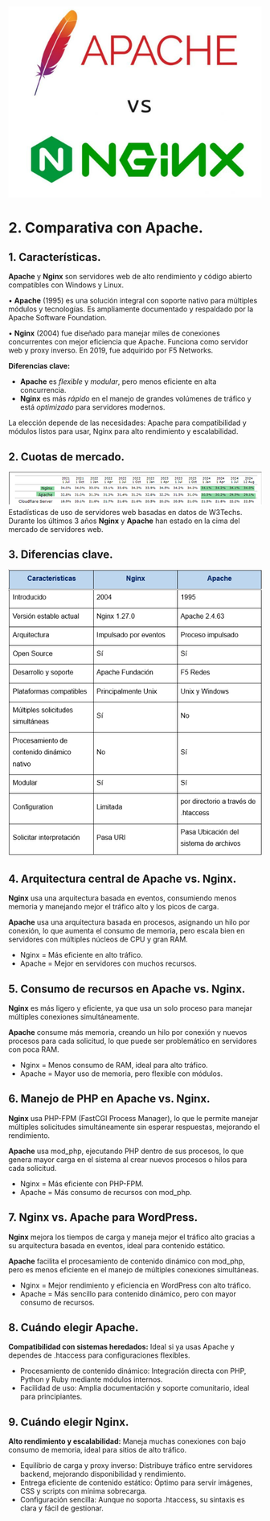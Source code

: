 ![apache_nginx](Imagenes/apache_nginx.png)
# 2.	Comparativa con Apache.
## 1.	Características.
**Apache** y **Nginx** son servidores web de alto rendimiento y código abierto compatibles con Windows y Linux.

•	**Apache** (1995) es una solución integral con soporte nativo para múltiples módulos y tecnologías. Es ampliamente documentado y respaldado por la Apache Software Foundation.

•	**Nginx** (2004) fue diseñado para manejar miles de conexiones concurrentes con mejor eficiencia que Apache. Funciona como servidor web y proxy inverso. En 2019, fue adquirido por F5 Networks.

**Diferencias clave:**
- **Apache** es *flexible* y *modular*, pero menos eficiente en alta concurrencia.
- **Nginx** es más *rápido* en el manejo de grandes volúmenes de tráfico y está *optimizado* para servidores modernos.
  
La elección depende de las necesidades: Apache para compatibilidad y módulos listos para usar, Nginx para alto rendimiento y escalabilidad. 
## 2.	Cuotas de mercado.
![Cuota de mercado](Imagenes/Cuotas_Mercado.PNG)
Estadísticas de uso de servidores web basadas en datos de W3Techs. Durante los últimos 3 años **Nginx** y **Apache** han estado en la cima del mercado de servidores web.
## 3.	Diferencias clave.
![Diferencias](Imagenes/Diferencias.PNG)
## 4.	Arquitectura central de Apache vs. Nginx.
**Nginx** usa una arquitectura basada en eventos, consumiendo menos memoria y manejando mejor el tráfico alto y los picos de carga.

**Apache** usa una arquitectura basada en procesos, asignando un hilo por conexión, lo que aumenta el consumo de memoria, pero escala bien en servidores con múltiples núcleos de CPU y gran RAM.
- Nginx = Más eficiente en alto tráfico.
- Apache = Mejor en servidores con muchos recursos.
## 5.	Consumo de recursos en Apache vs. Nginx.
**Nginx** es más ligero y eficiente, ya que usa un solo proceso para manejar múltiples conexiones simultáneamente.

**Apache** consume más memoria, creando un hilo por conexión y nuevos procesos para cada solicitud, lo que puede ser problemático en servidores con poca RAM.
- Nginx = Menos consumo de RAM, ideal para alto tráfico.
- Apache = Mayor uso de memoria, pero flexible con módulos.
## 6.	Manejo de PHP en Apache vs. Nginx.
**Nginx** usa PHP-FPM (FastCGI Process Manager), lo que le permite manejar múltiples solicitudes simultáneamente sin esperar respuestas, mejorando el rendimiento.

**Apache** usa mod_php, ejecutando PHP dentro de sus procesos, lo que genera mayor carga en el sistema al crear nuevos procesos o hilos para cada solicitud.
- Nginx = Más eficiente con PHP-FPM.
- Apache = Más consumo de recursos con mod_php.
## 7.	Nginx vs. Apache para WordPress.
**Nginx** mejora los tiempos de carga y maneja mejor el tráfico alto gracias a su arquitectura basada en eventos, ideal para contenido estático.

**Apache** facilita el procesamiento de contenido dinámico con mod_php, pero es menos eficiente en el manejo de múltiples conexiones simultáneas.
- Nginx = Mejor rendimiento y eficiencia en WordPress con alto tráfico.
- Apache = Más sencillo para contenido dinámico, pero con mayor consumo de recursos.
## 8.	Cuándo elegir Apache.
**Compatibilidad con sistemas heredados:** Ideal si ya usas Apache y dependes de .htaccess para configuraciones flexibles.
- Procesamiento de contenido dinámico: Integración directa con PHP, Python y Ruby mediante módulos internos.
- Facilidad de uso: Amplia documentación y soporte comunitario, ideal para principiantes.
## 9.	Cuándo elegir Nginx.
**Alto rendimiento y escalabilidad:** Maneja muchas conexiones con bajo consumo de memoria, ideal para sitios de alto tráfico.
- Equilibrio de carga y proxy inverso: Distribuye tráfico entre servidores backend, mejorando disponibilidad y rendimiento.
- Entrega eficiente de contenido estático: Óptimo para servir imágenes, CSS y scripts con mínima sobrecarga.
- Configuración sencilla: Aunque no soporta .htaccess, su sintaxis es clara y fácil de gestionar.

